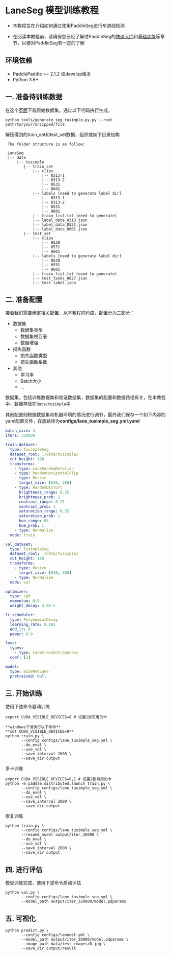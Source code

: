# LaneSeg 模型训练教程

* 本教程旨在介绍如何通过使用PaddleSeg进行车道线检测

* 在阅读本教程前，请确保您已经了解过PaddleSeg的[快速入门](../../README.md#快速入门)和[基础功能](../../README.md#基础功能)等章节，以便对PaddleSeg有一定的了解

## 环境依赖

* PaddlePaddle >= 2.1.2 或develop版本
* Python 3.6+


## 一. 准备待训练数据


在这个[页面](https://github.com/TuSimple/tusimple-benchmark/issues/3)下载原始数据集。通过以下代码执行生成。

```shell
python tools/generate_seg_tusimple.py.py --root path/to/your/unzipped/file

```

解压得到的train_set和test_set数据，组织成如下目录结构
```
 The folder structure is as follow:

 LaneSeg
 |-- data
     |-- tusimple
        |-- train_set
            |-- clips
                |-- 0313-1
                |-- 0313-2
                |-- 0531
                |-- 0601
            |-- labels [need to generate label dir]
                |-- 0313-1
                |-- 0313-2
                |-- 0531
                |-- 0601
            |-- train_list.txt [need to generate]
            |-- label_data_0313.json
            |-- label_data_0531.json
            |-- label_data_0601.json
        |-- test_set
            |-- clips
                |-- 0530
                |-- 0531
                |-- 0601
            |-- labels [need to generate label dir]
                |-- 0530
                |-- 0531
                |-- 0601
            |-- train_list.txt [need to generate]
            |-- test_tasks_0627.json
            |-- test_label.json
```

## 二. 准备配置

接着我们需要确定相关配置，从本教程的角度，配置分为三部分：

* 数据集
  * 数据集类型
  * 数据集根目录
  * 数据增强
* 损失函数
  * 损失函数类型
  * 损失函数系数
* 其他
  * 学习率
  * Batch大小
  * ...

数据集，包括训练数据集和验证数据集，数据集的配置和数据路径有关，在本教程中，数据存放在`data/tusimple`中

其他配置则根据数据集和机器环境的情况进行调节，最终我们保存一个如下内容的yaml配置文件，存放路径为**configs/lane_tusimple_seg.yml.yaml**

```yaml
batch_size: 4
iters: 320000

train_dataset:
  type: TusimpleSeg
  dataset_root: ./data/tusimple/
  cut_height: 160
  transforms:
    - type: LaneRandomRotation
    - type: RandomHorizontalFlip
    - type: Resize
      target_size: [640, 368]
    - type: RandomDistort
      brightness_range: 0.25
      brightness_prob: 1
      contrast_range: 0.25
      contrast_prob: 1
      saturation_range: 0.25
      saturation_prob: 1
      hue_range: 63
      hue_prob: 1
    - type: Normalize
  mode: train

val_dataset:
  type: TusimpleSeg
  dataset_root: ./data/tusimple/
  cut_height: 160
  transforms:
    - type: Resize
      target_size: [640, 368]
    - type: Normalize
  mode: val

optimizer:
  type: sgd
  momentum: 0.9
  weight_decay: 4.0e-5

lr_scheduler:
  type: PolynomialDecay
  learning_rate: 0.001
  end_lr: 0
  power: 0.9

loss:
  types:
    - type: LaneCrossEntropyLoss
  coef: [1]

model:
  type: BiSeNetLane
  pretrained: Null

```


## 三. 开始训练

使用下述命令启动训练

```shell
export CUDA_VISIBLE_DEVICES=0 # 设置1张可用的卡

**windows下请执行以下命令**
**set CUDA_VISIBLE_DEVICES=0**
python train.py \
       --config configs/lane_tusimple_seg.yml \
       --do_eval \
       --use_vdl \
       --save_interval 2000 \
       --save_dir output
```
多卡训练

```shell
export CUDA_VISIBLE_DEVICES=0,1 # 设置2张可用的卡
python -m paddle.distributed.launch train.py \
       --config configs/lane_tusimple_seg.yml \
       --do_eval \
       --use_vdl \
       --save_interval 2000 \
       --save_dir output
```

恢复训练

```shell
python train.py \
       --config configs/lane_tusimple_seg.yml \
       --resume_model output/iter_20000 \
       --do_eval \
       --use_vdl \
       --save_interval 2000 \
       --save_dir output
```

## 四. 进行评估

模型训练完成，使用下述命令启动评估

```shell
python val.py \
       --config configs/lane_tusimple_seg.yml \
       --model_path output/iter_320000/model.pdparams

```

## 五. 可视化

```shell
python predict.py \
       --config configs/lanenet.yml \
       --model_path output/iter_20000/model.pdparams \
       --image_path data/test_images/0.jpg \
       --save_dir output/result

```
